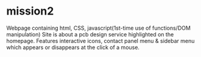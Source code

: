 # mission2
Webpage containing html, CSS, javascript(1st-time use of functions/DOM manipulation)
Site is about a pcb design service highlighted on the homepage. 
Features interactive icons, contact panel menu & sidebar menu which appears or disappears at the click of a mouse. 

